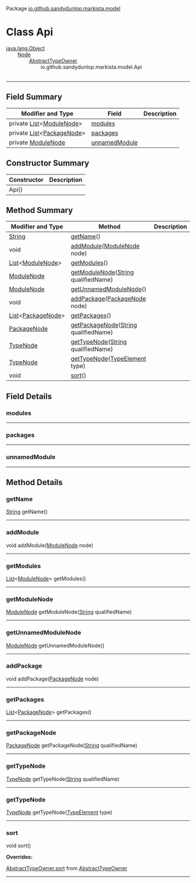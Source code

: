 Package [io.github.sandydunlop.markista.model](index.md)

# Class Api
[java.lang.Object](https://docs.oracle.com/en/java/javase/24/docs/api/java.base/java/lang/Object.html)<br/>
&nbsp;&nbsp;&nbsp;&nbsp;&nbsp;&nbsp;&nbsp;&nbsp;[Node](Node.md)<br/>
&nbsp;&nbsp;&nbsp;&nbsp;&nbsp;&nbsp;&nbsp;&nbsp;&nbsp;&nbsp;&nbsp;&nbsp;&nbsp;&nbsp;&nbsp;&nbsp;[AbstractTypeOwner](AbstractTypeOwner.md)<br/>
&nbsp;&nbsp;&nbsp;&nbsp;&nbsp;&nbsp;&nbsp;&nbsp;&nbsp;&nbsp;&nbsp;&nbsp;&nbsp;&nbsp;&nbsp;&nbsp;&nbsp;&nbsp;&nbsp;&nbsp;&nbsp;&nbsp;&nbsp;&nbsp;io.github.sandydunlop.markista.model.Api<br/>
<br/>

----


## Field Summary

| Modifier and Type                                                                                                                     | Field                           | Description |
|---------------------------------------------------------------------------------------------------------------------------------------|---------------------------------|-------------|
| private [List](https://docs.oracle.com/en/java/javase/24/docs/api/java.base/java/util/List.html)&lt;[ModuleNode](ModuleNode.md)&gt;   | [modules](#modules)             |             |
| private [List](https://docs.oracle.com/en/java/javase/24/docs/api/java.base/java/util/List.html)&lt;[PackageNode](PackageNode.md)&gt; | [packages](#packages)           |             |
| private [ModuleNode](ModuleNode.md)                                                                                                   | [unnamedModule](#unnamedmodule) |             |

## Constructor Summary

| Constructor | Description |
|-------------|-------------|
| Api()       |             |

## Method Summary

| Modifier and Type                                                                                                             | Method                                                                                                                                                      | Description |
|-------------------------------------------------------------------------------------------------------------------------------|-------------------------------------------------------------------------------------------------------------------------------------------------------------|-------------|
| [String](https://docs.oracle.com/en/java/javase/24/docs/api/java.base/java/lang/String.html)                                  | [getName](#getname)()                                                                                                                                       |             |
| void                                                                                                                          | [addModule](#addmodule)([ModuleNode](ModuleNode.md) node)                                                                                                   |             |
| [List](https://docs.oracle.com/en/java/javase/24/docs/api/java.base/java/util/List.html)&lt;[ModuleNode](ModuleNode.md)&gt;   | [getModules](#getmodules)()                                                                                                                                 |             |
| [ModuleNode](ModuleNode.md)                                                                                                   | [getModuleNode](#getmodulenode)([String](https://docs.oracle.com/en/java/javase/24/docs/api/java.base/java/lang/String.html) qualifiedName)                 |             |
| [ModuleNode](ModuleNode.md)                                                                                                   | [getUnnamedModuleNode](#getunnamedmodulenode)()                                                                                                             |             |
| void                                                                                                                          | [addPackage](#addpackage)([PackageNode](PackageNode.md) node)                                                                                               |             |
| [List](https://docs.oracle.com/en/java/javase/24/docs/api/java.base/java/util/List.html)&lt;[PackageNode](PackageNode.md)&gt; | [getPackages](#getpackages)()                                                                                                                               |             |
| [PackageNode](PackageNode.md)                                                                                                 | [getPackageNode](#getpackagenode)([String](https://docs.oracle.com/en/java/javase/24/docs/api/java.base/java/lang/String.html) qualifiedName)               |             |
| [TypeNode](TypeNode.md)                                                                                                       | [getTypeNode](#gettypenode)([String](https://docs.oracle.com/en/java/javase/24/docs/api/java.base/java/lang/String.html) qualifiedName)                     |             |
| [TypeNode](TypeNode.md)                                                                                                       | [getTypeNode](#gettypenode)([TypeElement](https://docs.oracle.com/en/java/javase/24/docs/api/java.compiler/javax/lang/model/element/TypeElement.html) type) |             |
| void                                                                                                                          | [sort](#sort)()                                                                                                                                             |             |

## Field Details

### modules




---

### packages




---

### unnamedModule




---


## Method Details

### getName

[String](https://docs.oracle.com/en/java/javase/24/docs/api/java.base/java/lang/String.html) getName()




---

### addModule

void addModule([ModuleNode](ModuleNode.md) node)




---

### getModules

[List](https://docs.oracle.com/en/java/javase/24/docs/api/java.base/java/util/List.html)&lt;[ModuleNode](ModuleNode.md)&gt; getModules()




---

### getModuleNode

[ModuleNode](ModuleNode.md) getModuleNode([String](https://docs.oracle.com/en/java/javase/24/docs/api/java.base/java/lang/String.html) qualifiedName)




---

### getUnnamedModuleNode

[ModuleNode](ModuleNode.md) getUnnamedModuleNode()




---

### addPackage

void addPackage([PackageNode](PackageNode.md) node)




---

### getPackages

[List](https://docs.oracle.com/en/java/javase/24/docs/api/java.base/java/util/List.html)&lt;[PackageNode](PackageNode.md)&gt; getPackages()




---

### getPackageNode

[PackageNode](PackageNode.md) getPackageNode([String](https://docs.oracle.com/en/java/javase/24/docs/api/java.base/java/lang/String.html) qualifiedName)




---

### getTypeNode

[TypeNode](TypeNode.md) getTypeNode([String](https://docs.oracle.com/en/java/javase/24/docs/api/java.base/java/lang/String.html) qualifiedName)




---

### getTypeNode

[TypeNode](TypeNode.md) getTypeNode([TypeElement](https://docs.oracle.com/en/java/javase/24/docs/api/java.compiler/javax/lang/model/element/TypeElement.html) type)




---

### sort

void sort()



**Overrides:**

[AbstractTypeOwner.sort](AbstractTypeOwner.md#sort) from [AbstractTypeOwner](AbstractTypeOwner.md)


---

